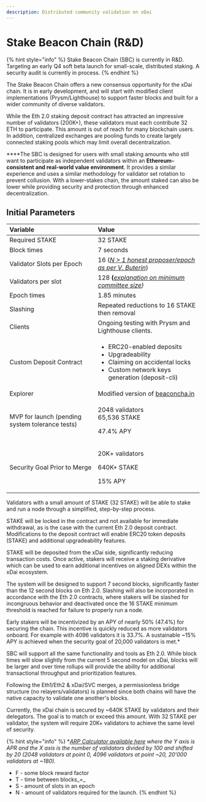```yaml
---
description: Distributed community validation on xDai
---
```


# Stake Beacon Chain \(R&D\)

{% hint style="info" %}
Stake Beacon Chain \(SBC\) is currently in R&D. Targeting an early Q4 soft beta launch for small-scale, distributed staking. A security audit is currently in process. 
{% endhint %}

‌The Stake Beacon Chain offers a new consensus opportunity for the xDai chain. It is in early development, and will start with modified client implementations \(Prysm/Lighthouse\) to support faster blocks and built for a wider community of diverse validators.

‌While the Eth 2.0 staking deposit contract has attracted an impressive number of validators \(200K+\), these validators must each contribute 32 ETH to participate. This amount is out of reach for many blockchain users. In addition, centralized exchanges are pooling funds to create largely connected staking pools which may limit overall decentralization.

**‌**The SBC is designed for users with small staking amounts who still want to participate as independent validators within an **Ethereum-consistent and real-world value environment**. It provides a similar experience and uses a similar methodology for validator set rotation to prevent collusion. With a lower-stakes chain, the amount staked can also be lower while providing security and protection through enhanced decentralization.

## **Initial Parameters**

<table>
  <thead>
    <tr>
      <th style="text-align:left"><b>Variable</b>
      </th>
      <th style="text-align:left"><b>Value</b>
      </th>
    </tr>
  </thead>
  <tbody>
    <tr>
      <td style="text-align:left">Required STAKE</td>
      <td style="text-align:left">32 STAKE</td>
    </tr>
    <tr>
      <td style="text-align:left">Block times</td>
      <td style="text-align:left">7 seconds</td>
    </tr>
    <tr>
      <td style="text-align:left">Validator Slots per Epoch</td>
      <td style="text-align:left">16 (<a href="https://notes.ethereum.org/@vbuterin/rkhCgQteN?type=view#Why-32-ETH-validator-sizes"><em>N &gt; 1 honest proposer/epoch as per V. Buterin</em></a>)</td>
    </tr>
    <tr>
      <td style="text-align:left">Validators per slot</td>
      <td style="text-align:left">128<b> (</b><a href="https://medium.com/@chihchengliang/minimum-committee-size-explained-67047111fa20"><em>explanation on minimum committee size</em></a><em>) </em>
      </td>
    </tr>
    <tr>
      <td style="text-align:left">Epoch times</td>
      <td style="text-align:left">1.85 minutes</td>
    </tr>
    <tr>
      <td style="text-align:left">Slashing</td>
      <td style="text-align:left">Repeated reductions to 16 STAKE then removal</td>
    </tr>
    <tr>
      <td style="text-align:left">Clients</td>
      <td style="text-align:left">Ongoing testing with Prysm and Lighthouse clients.</td>
    </tr>
    <tr>
      <td style="text-align:left">Custom Deposit Contract</td>
      <td style="text-align:left">
        <ul>
          <li>ERC20-enabled deposits</li>
          <li>Upgradeability</li>
          <li>Claiming on accidental locks</li>
          <li>Custom network keys generation (deposit-cli)</li>
        </ul>
      </td>
    </tr>
    <tr>
      <td style="text-align:left">Explorer</td>
      <td style="text-align:left">Modified version of <a href="http://beaconcha.in/">beaconcha.in</a> 
      </td>
    </tr>
    <tr>
      <td style="text-align:left">MVP for launch (pending system tolerance tests)</td>
      <td style="text-align:left">
        <p>2048 validators
          <br />65,536 STAKE</p>
        <p>47.4% APY</p>
      </td>
    </tr>
    <tr>
      <td style="text-align:left">Security Goal Prior to Merge</td>
      <td style="text-align:left">
        <p>20K+ validators</p>
        <p>640K+ STAKE</p>
        <p>15% APY</p>
      </td>
    </tr>
  </tbody>
</table>

Validators with a small amount of STAKE \(32 STAKE\) will be able to stake and run a node through a simplified, step-by-step process.

‌STAKE will be locked in the contract and not available for immediate withdrawal, as is the case with the current Eth 2.0 deposit contract. Modifications to the deposit contract will enable ERC20 token deposits \(STAKE\) and additional upgradeability features.

STAKE will be deposited from the xDai side, significantly reducing transaction costs. Once active, stakers will receive a staking derivative which can be used to earn additional incentives on aligned DEXs within the xDai ecosystem.

The system will be designed to support 7 second blocks, significantly faster than the 12 second blocks on Eth 2.0. Slashing will also be incorporated in accordance with the Eth 2.0 contracts, where stakers will be slashed for incongruous behavior and deactivated once the 16 STAKE minimum threshold is reached for failure to properly run a node.

Early stakers will be incentivized by an APY of nearly 50% \(47.4%\) for securing the chain. This incentive is quickly reduced as more validators onboard. For example with 4096 validators it is 33.7%. A sustainable ~15% APY is achieved when the security goal of 20,000 validators is met.\*

SBC will support all the same functionality and tools as Eth 2.0. While block times will slow slightly from the current 5 second model on xDai, blocks will be larger and over time rollups will provide the ability for additional transactional throughput and prioritization features. 

Following the Eth1/Eth2 & xDai/SVC merges, a permissionless bridge structure \(no relayers/validators\) is planned since both chains will have the native capacity to validate one another's blocks.

Currently, the xDai chain is secured by ~640K STAKE by validators and their delegators. The goal is to match or exceed this amount. With 32 STAKE per validator, the system will require 20K+ validators to achieve the same level of security.

{% hint style="info" %}
\*[_ARP Calculator available here_](https://www.desmos.com/calculator/svnsuuyhf9) _where the Y axis is APR and the X axis is the number of validators divided by 100 and shifted by 20 \(2048 validators at point 0, 4096 validators at point ~20, 20'000 validators at ~180\)._

* F - some block reward factor
* T - time between blocks_=_
* S - amount of slots in an epoch
* N - amount of validators required for the launch.
{% endhint %}

